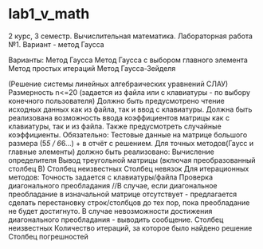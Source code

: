# lab1_v_math
2 курс, 3 семестр. Вычислительная математика. Лабораторная работа №1. Вариант - метод Гаусса

Варианты:
Метод Гаусса
Метод Гаусса с выбором главного элемента
Метод простых итераций
Метод Гаусса-Зейделя

(Решение системы линейных алгебраических уравнений СЛАУ)
Размерность n<=20 (задается из файла или с клавиатуры - по выбору конечного пользователя)
Должно быть предусмотрено чтение исходных данных как из файла, так и ввод с клавиатуры.
Должна быть реализована возможность ввода коэффициентов матрицы как с клавиатуры, так и из файла. Также предусмотреть случайные коэффициенты.
Обязательно: Тестовые данные на матрице большого размера (5*5 / 6*6...) + в отчёт с решением.
Для точных методов(Гаусс и главные элементы) должно быть реализовано:
  Вычисление определителя
  Вывод треугольной  матрицы (включая преобразованный столбец В)
  Столбец неизвестных
  Столбец невязок
Для итерационных методов:
  Точность задается с клавиатуры/файла
  Проверка диагонального преобладания
//В случае, если диагональное преобладание в изначальной матрице отсутствует - предлагается сделать перестановку строк/столбцов до тех пор, пока преобладание не будет достигнуто. В случае невозможности достижения диагонального преобладания - выводить сообщение.
  Столбец неизвестных
  Количество итераций, за которое было найдено решение
  Столбец погрешностей
